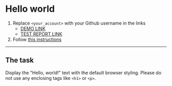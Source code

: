 # Hello world
1. Replace `<your_account>` with your Github username in the links
    - [DEMO LINK](https://elizabeth-honch.github.io/layout_hello-world/) <br>
    - [TEST REPORT LINK](https://elizabeth-honch.github.io/layout_hello-world/report/html_report/)
2. Follow [this instructions](https://mate-academy.github.io/layout_task-guideline/)
___

## The task 
Display the "Hello, world!" text with the default browser styling. Please do not 
use any enclosing tags like `<h1>` or `<p>`.
